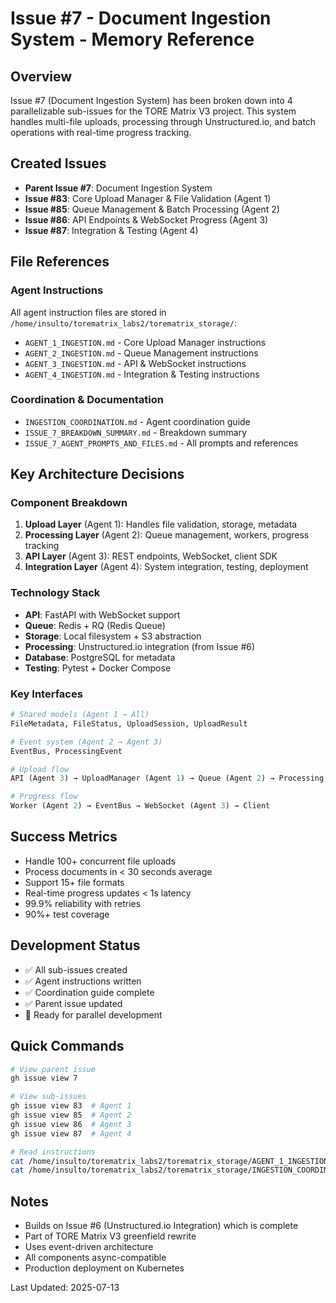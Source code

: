 # Issue #7 - Document Ingestion System - Memory Reference

## Overview
Issue #7 (Document Ingestion System) has been broken down into 4 parallelizable sub-issues for the TORE Matrix V3 project. This system handles multi-file uploads, processing through Unstructured.io, and batch operations with real-time progress tracking.

## Created Issues
- **Parent Issue #7**: Document Ingestion System
- **Issue #83**: Core Upload Manager & File Validation (Agent 1)
- **Issue #85**: Queue Management & Batch Processing (Agent 2)
- **Issue #86**: API Endpoints & WebSocket Progress (Agent 3)
- **Issue #87**: Integration & Testing (Agent 4)

## File References

### Agent Instructions
All agent instruction files are stored in `/home/insulto/torematrix_labs2/torematrix_storage/`:
- `AGENT_1_INGESTION.md` - Core Upload Manager instructions
- `AGENT_2_INGESTION.md` - Queue Management instructions
- `AGENT_3_INGESTION.md` - API & WebSocket instructions
- `AGENT_4_INGESTION.md` - Integration & Testing instructions

### Coordination & Documentation
- `INGESTION_COORDINATION.md` - Agent coordination guide
- `ISSUE_7_BREAKDOWN_SUMMARY.md` - Breakdown summary
- `ISSUE_7_AGENT_PROMPTS_AND_FILES.md` - All prompts and references

## Key Architecture Decisions

### Component Breakdown
1. **Upload Layer** (Agent 1): Handles file validation, storage, metadata
2. **Processing Layer** (Agent 2): Queue management, workers, progress tracking
3. **API Layer** (Agent 3): REST endpoints, WebSocket, client SDK
4. **Integration Layer** (Agent 4): System integration, testing, deployment

### Technology Stack
- **API**: FastAPI with WebSocket support
- **Queue**: Redis + RQ (Redis Queue)
- **Storage**: Local filesystem + S3 abstraction
- **Processing**: Unstructured.io integration (from Issue #6)
- **Database**: PostgreSQL for metadata
- **Testing**: Pytest + Docker Compose

### Key Interfaces
```python
# Shared models (Agent 1 → All)
FileMetadata, FileStatus, UploadSession, UploadResult

# Event system (Agent 2 → Agent 3)
EventBus, ProcessingEvent

# Upload flow
API (Agent 3) → UploadManager (Agent 1) → Queue (Agent 2) → Processing

# Progress flow
Worker (Agent 2) → EventBus → WebSocket (Agent 3) → Client
```

## Success Metrics
- Handle 100+ concurrent file uploads
- Process documents in < 30 seconds average
- Support 15+ file formats
- Real-time progress updates < 1s latency
- 99.9% reliability with retries
- 90%+ test coverage

## Development Status
- ✅ All sub-issues created
- ✅ Agent instructions written
- ✅ Coordination guide complete
- ✅ Parent issue updated
- 🔄 Ready for parallel development

## Quick Commands
```bash
# View parent issue
gh issue view 7

# View sub-issues
gh issue view 83  # Agent 1
gh issue view 85  # Agent 2
gh issue view 86  # Agent 3
gh issue view 87  # Agent 4

# Read instructions
cat /home/insulto/torematrix_labs2/torematrix_storage/AGENT_1_INGESTION.md
cat /home/insulto/torematrix_labs2/torematrix_storage/INGESTION_COORDINATION.md
```

## Notes
- Builds on Issue #6 (Unstructured.io Integration) which is complete
- Part of TORE Matrix V3 greenfield rewrite
- Uses event-driven architecture
- All components async-compatible
- Production deployment on Kubernetes

Last Updated: 2025-07-13